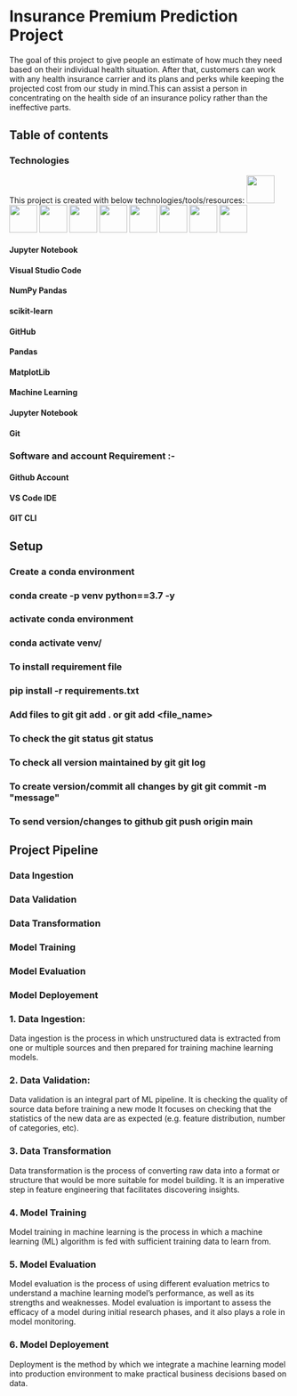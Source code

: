 # Insurance Premium Prediction Project
The goal of this project to give people an estimate of how much they need based on their individual health situation. 
After that, customers can work with any health insurance carrier and its plans and perks while keeping the projected 
cost from our study in mind.This can assist a person in concentrating on the health side of an insurance policy 
rather than the ineffective parts.
## Table of contents
### Technologies
This project is created with below technologies/tools/resources:
<img src="https://github.com/Luciesprogram/Premium-Prediction/assets/128889858/13907c2b-b5ac-48e8-b201-7e2c9144927d" width="50" height="50">
<img src="https://github.com/Luciesprogram/Premium-Prediction/assets/128889858/bdd03d92-19a3-4757-9195-df173ccf8ff4" width="50" height="50">
<img src="https://github.com/Luciesprogram/Premium-Prediction/assets/128889858/ebc92d86-05ee-4965-be4c-bc82d1cc8863" width="50" height="50">
<img src="https://github.com/Luciesprogram/Premium-Prediction/assets/128889858/8ad321da-df5d-4f36-9f13-ed6bc03c6d98" width="50" height="50">
<img src="https://github.com/Luciesprogram/Premium-Prediction/assets/128889858/19cc3f9b-df31-4655-8236-90c20b281972" width="50" height="50">
<img src="https://github.com/Luciesprogram/Premium-Prediction/assets/128889858/e8aa3e97-c07b-4b36-a177-ffa059d2b552" width="50" height="50">
<img src="https://github.com/Luciesprogram/Premium-Prediction/assets/128889858/1fafeefa-801d-40a5-8f0a-e5df569cf0be" width="50" height="50">
<img src="https://github.com/Luciesprogram/Premium-Prediction/assets/128889858/5175abc7-2eb9-4493-8b78-25dd807baa09" width="50" height="50">
<img src="https://github.com/Luciesprogram/Premium-Prediction/assets/128889858/3e231665-b46a-49cb-831d-4571d8f6380c" width="50" height="50">
#### Jupyter Notebook 


#### Visual Studio Code 
#### NumPy Pandas 
#### scikit-learn 
#### GitHub
#### Pandas 
#### MatplotLib


#### Machine Learning
#### Jupyter Notebook
#### Git
### Software and account Requirement :-
#### Github Account
#### VS Code IDE
#### GIT CLI

## Setup
### Create a conda environment

### conda create -p venv python==3.7 -y
### activate conda environment

### conda activate venv/
### To install requirement file

### pip install -r requirements.txt
### Add files to git git add . or git add <file_name>
### To check the git status git status
### To check all version maintained by git git log
### To create version/commit all changes by git git commit -m "message"
### To send version/changes to github git push origin main

## Project Pipeline
### Data Ingestion
### Data Validation
### Data Transformation
### Model Training
### Model Evaluation
### Model Deployement

### 1. Data Ingestion:
Data ingestion is the process in which unstructured data is extracted from one or multiple sources and then prepared for
training machine learning models.

### 2. Data Validation:
Data validation is an integral part of ML pipeline. It is checking the quality of source data before training a new mode
It focuses on checking that the statistics of the new data are as expected (e.g. feature distribution, number of categories, etc).

### 3. Data Transformation
Data transformation is the process of converting raw data into a format or structure that would be more suitable for model building.
It is an imperative step in feature engineering that facilitates discovering insights.

### 4. Model Training
Model training in machine learning is the process in which a machine learning (ML) algorithm is fed with sufficient training data to learn from.

### 5. Model Evaluation
Model evaluation is the process of using different evaluation metrics to understand a machine learning model’s performance, as well as its strengths and weaknesses.
Model evaluation is important to assess the efficacy of a model during initial research phases, and it also plays a role in model monitoring.

### 6. Model Deployement
Deployment is the method by which we integrate a machine learning model into production environment to make practical business decisions based on data.
